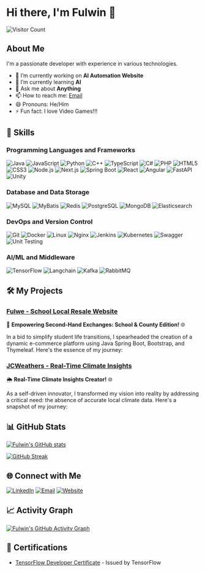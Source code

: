 # Hi there, I'm Fulwin 👋

![Visitor Count](https://komarev.com/ghpvc/?username=Fulwin&color=blue)

## About Me

I'm a passionate developer with experience in various technologies.

- 🔭 I’m currently working on **AI Automation Website**
- 🌱 I’m currently learning **AI**
- 💬 Ask me about **Anything**
- 📫 How to reach me: [Email](mailto:danielfulwin@gmail.com)
- 😄 Pronouns: He/Him
- ⚡ Fun fact: I love Video Games!!!

## 🚀 Skills

### Programming Languages and Frameworks

![Java](https://img.shields.io/badge/Java-ED8B00?style=for-the-badge&logo=java&logoColor=white)
![JavaScript](https://img.shields.io/badge/JavaScript-F7DF1E?logo=javascript&logoColor=black&style=for-the-badge)
![Python](https://img.shields.io/badge/Python-3776AB?logo=python&logoColor=white&style=for-the-badge)
![C++](https://img.shields.io/badge/C++-00599C?style=for-the-badge&logo=c%2B%2B&logoColor=white)
![TypeScript](https://img.shields.io/badge/TypeScript-007ACC?style=for-the-badge&logo=typescript&logoColor=white)
![C#](https://img.shields.io/badge/C%23-239120?style=for-the-badge&logo=c-sharp&logoColor=white)
![PHP](https://img.shields.io/badge/PHP-777BB4?style=for-the-badge&logo=php&logoColor=white)
![HTML5](https://img.shields.io/badge/HTML5-E34F26?style=for-the-badge&logo=html5&logoColor=white)
![CSS3](https://img.shields.io/badge/CSS3-1572B6?style=for-the-badge&logo=css3&logoColor=white)
![Node.js](https://img.shields.io/badge/Node.js-339933?style=for-the-badge&logo=nodedotjs&logoColor=white)
![Next.js](https://img.shields.io/badge/Next.js-000000?style=for-the-badge&logo=nextdotjs&logoColor=white)
![Spring Boot](https://img.shields.io/badge/Spring%20Boot-6DB33F?style=for-the-badge&logo=springboot&logoColor=white)
![React](https://img.shields.io/badge/React-20232A?logo=react&logoColor=61DAFB&style=for-the-badge)
![Angular](https://img.shields.io/badge/Angular-DD0031?logo=angular&logoColor=white&style=for-the-badge)
![FastAPI](https://img.shields.io/badge/FastAPI-009688?style=for-the-badge&logo=fastapi&logoColor=white)
![Unity](https://img.shields.io/badge/Unity-000000?style=for-the-badge&logo=unity&logoColor=white)

### Database and Data Storage

![MySQL](https://img.shields.io/badge/MySQL-4479A1?logo=mysql&logoColor=white&style=for-the-badge)
![MyBatis](https://img.shields.io/badge/MyBatis-C71A36?style=for-the-badge&logo=databricks&logoColor=white)
![Redis](https://img.shields.io/badge/Redis-DC382D?logo=redis&logoColor=white&style=for-the-badge)
![PostgreSQL](https://img.shields.io/badge/PostgreSQL-336791?logo=postgresql&logoColor=white&style=for-the-badge)
![MongoDB](https://img.shields.io/badge/MongoDB-47A248?logo=mongodb&logoColor=white&style=for-the-badge)
![Elasticsearch](https://img.shields.io/badge/Elasticsearch-005571?logo=elasticsearch&logoColor=white&style=for-the-badge)

### DevOps and Version Control

![Git](https://img.shields.io/badge/Git-F05032?logo=git&logoColor=white&style=for-the-badge)
![Docker](https://img.shields.io/badge/Docker-2496ED?logo=docker&logoColor=white&style=for-the-badge)
![Linux](https://img.shields.io/badge/Linux-FCC624?logo=linux&logoColor=black&style=for-the-badge)
![Nginx](https://img.shields.io/badge/Nginx-269539?logo=nginx&logoColor=white&style=for-the-badge)
![Jenkins](https://img.shields.io/badge/Jenkins-D24939?logo=jenkins&logoColor=white&style=for-the-badge)
![Kubernetes](https://img.shields.io/badge/Kubernetes-326CE5?logo=kubernetes&logoColor=white&style=for-the-badge)
![Swagger](https://img.shields.io/badge/Swagger-85EA2D?logo=swagger&logoColor=black&style=for-the-badge)
![Unit Testing](https://img.shields.io/badge/Unit%20Test-6DB33F?style=for-the-badge)

### AI/ML and Middleware

![TensorFlow](https://img.shields.io/badge/TensorFlow-FF6F00?logo=tensorflow&logoColor=white&style=for-the-badge)
![Langchain](https://img.shields.io/badge/Langchain-0A192F?style=for-the-badge&logo=chainlink&logoColor=white)
![Kafka](https://img.shields.io/badge/Apache%20Kafka-231F20?logo=apachekafka&logoColor=white&style=for-the-badge)
![RabbitMQ](https://img.shields.io/badge/RabbitMQ-FF6600?logo=rabbitmq&logoColor=white&style=for-the-badge)

## 🛠️ My Projects

### [Fulwe - School Local Resale Website](https://github.com/Fulwing/Fulwe)

🛒 **Empowering Second-Hand Exchanges: School & County Edition!** 🌐

In a bid to simplify student life transitions, I spearheaded the creation of a dynamic e-commerce platform using Java Spring Boot, Bootstrap, and Thymeleaf. Here's the essence of my journey:

### [JCWeathers - Real-Time Climate Insights](https://github.com/Fulwing/JCWeathers)

🌦️ **Real-Time Climate Insights Creator!** 🌐

As a self-driven innovator, I transformed my vision into reality by addressing a critical need: the absence of accurate local climate data. Here's a snapshot of my journey:

## 📊 GitHub Stats

[![Fulwin's GitHub stats](https://github-readme-stats.vercel.app/api?username=Fulwing&show_icons=true&theme=radical)](https://github.com/anuraghazra/github-readme-stats)

[![GitHub Streak](https://github-readme-streak-stats.herokuapp.com?user=Fulwing&theme=radical&date_format=j%20M%5B%20Y%5D)](https://git.io/streak-stats)

## 🌐 Connect with Me

[![LinkedIn](https://img.shields.io/badge/LinkedIn-blue?style=flat&logo=linkedin&labelColor=blue)](https://www.linkedin.com/in/zhengyuhanyan/)
[![Email](https://img.shields.io/badge/Email-D14836?style=flat&logo=gmail&logoColor=white)](mailto:danielfulwin@gmail.com)
[![Website](https://img.shields.io/badge/Website-black?style=flat&logo=github&labelColor=black)](https://github.com/Fulwing)

## 📈 Activity Graph

[![Fulwin's GitHub Activity Graph](https://github-readme-activity-graph.vercel.app/graph?username=Fulwing&theme=react-dark)](https://github.com/ashutosh00710/github-readme-activity-graph)

## 🏅 Certifications

- [TensorFlow Developer Certificate](https://www.credential.net/6dbba522-259f-468c-80ff-2f7523cc08aa#acc.MspjQS5f) - Issued by TensorFlow
